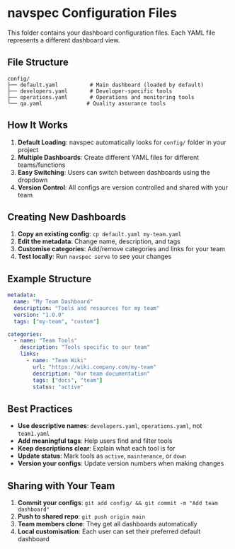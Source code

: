 # navspec Configuration Files

This folder contains your dashboard configuration files. Each YAML file represents a different dashboard view.

## File Structure

```
config/
├── default.yaml          # Main dashboard (loaded by default)
├── developers.yaml       # Developer-specific tools
├── operations.yaml       # Operations and monitoring tools
└── qa.yaml              # Quality assurance tools
```

## How It Works

1. **Default Loading**: navspec automatically looks for `config/` folder in your project
2. **Multiple Dashboards**: Create different YAML files for different teams/functions
3. **Easy Switching**: Users can switch between dashboards using the dropdown
4. **Version Control**: All configs are version controlled and shared with your team

## Creating New Dashboards

1. **Copy an existing config**: `cp default.yaml my-team.yaml`
2. **Edit the metadata**: Change name, description, and tags
3. **Customise categories**: Add/remove categories and links for your team
4. **Test locally**: Run `navspec serve` to see your changes

## Example Structure

```yaml
metadata:
  name: "My Team Dashboard"
  description: "Tools and resources for my team"
  version: "1.0.0"
  tags: ["my-team", "custom"]

categories:
  - name: "Team Tools"
    description: "Tools specific to our team"
    links:
      - name: "Team Wiki"
        url: "https://wiki.company.com/my-team"
        description: "Our team documentation"
        tags: ["docs", "team"]
        status: "active"
```

## Best Practices

- **Use descriptive names**: `developers.yaml`, `operations.yaml`, not `team1.yaml`
- **Add meaningful tags**: Help users find and filter tools
- **Keep descriptions clear**: Explain what each tool is for
- **Update status**: Mark tools as `active`, `maintenance`, or `down`
- **Version your configs**: Update version numbers when making changes

## Sharing with Your Team

1. **Commit your configs**: `git add config/ && git commit -m "Add team dashboard"`
2. **Push to shared repo**: `git push origin main`
3. **Team members clone**: They get all dashboards automatically
4. **Local customisation**: Each user can set their preferred default dashboard
